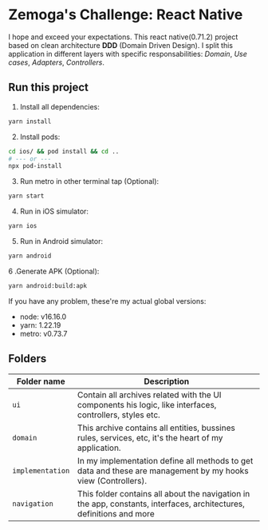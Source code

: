# Zemoga's Challenge: React Native

I hope and exceed your expectations. This react native(0.71.2) project based on clean architecture **DDD** (Domain Driven Design). I split this application in different layers with specific responsabilities: _Domain_, _Use cases_, _Adapters_, _Controllers_.

## Run this project

1. Install all dependencies:

```sh
yarn install
```

2. Install pods:

```sh
cd ios/ && pod install && cd ..
# --- or ---
npx pod-install
```

3. Run metro in other terminal tap (Optional):

```sh
yarn start
```

4. Run in iOS simulator:

```sh
yarn ios
```

5. Run in Android simulator:

```sh
yarn android
```

6 .Generate APK (Optional):

```sh
yarn android:build:apk
```

If you have any problem, these're my actual global versions:

- node: v16.16.0
- yarn: 1.22.19
- metro: v0.73.7

## Folders

| Folder name      | Description                                                                                                          |
| ---------------- | -------------------------------------------------------------------------------------------------------------------- |
| `ui`             | Contain all archives related with the UI components his logic, like interfaces, controllers, styles etc.             |
| `domain`         | This archive contains all entities, bussines rules, services, etc, it's the heart of my application.                 |
| `implementation` | In my implementation define all methods to get data and these are management by my hooks view (Controllers).         |
| `navigation`     | This folder contains all about the navigation in the app, constants, interfaces, architectures, definitions and more |
